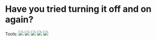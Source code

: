 # Have you tried turning it off and on again?

Tools:
![](https://img.shields.io/badge/-Azure-informational?style=flat&logo=microsoft-azure&logoColor=white&color=0089D6)
![](https://img.shields.io/badge/-Python-informational?style=flat&logo=python&logoColor=white&color=3776AB)
![](https://img.shields.io/badge/-Tableau-informational?style=flat&logo=tableau&logoColor=white&color=E97627)
![](https://img.shields.io/badge/-GitHub-informational?style=flat&logo=github&logoColor=white&color=181717)
![](https://img.shields.io/badge/-VS_Code-informational?style=flat&logo=visual-studio-code&logoColor=white&color=007ACC)


<!--
**craig-shenton/craig-shenton** is a ✨ _special_ ✨ repository because its `README.md` (this file) appears on your GitHub profile.
